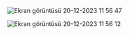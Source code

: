 ![Ekran görüntüsü 20-12-2023 11 56 47](https://github.com/piskincagri/RestApp/assets/139013261/f0c5dc38-bd07-42d5-96df-053c0aa2d4d5)


![Ekran görüntüsü 20-12-2023 11 56 12](https://github.com/piskincagri/RestApp/assets/139013261/335b2726-ea76-4cdc-8073-f375242e0f95)
